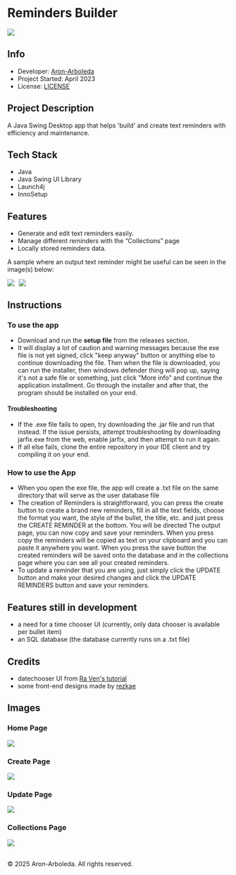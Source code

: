 # Reminders Builder

<img src='RemindersBuilder.png'>

## Info

- Developer: [Aron-Arboleda](https://github.com/Aron-Arboleda)
- Project Started: April 2023
- License: [LICENSE](./LICENSE)

## Project Description

A Java Swing Desktop app that helps 'build' and create text reminders with efficiency and maintenance.

## Tech Stack

- Java
- Java Swing UI Library
- Launch4j
- InnoSetup

## Features

- Generate and edit text reminders easily.
- Manage different reminders with the “Collections” page
- Locally stored reminders data.

A sample where an output text reminder might be useful can be seen in the image(s) below:

<div style='
  display: flex;
  flex-direction: row;
  object-fit: cover;
  column-gap: 10px;
  max-width: 50%;
  max-height: 30%;
'>
  <img src='messengerReminders.png'>
  <img src='googlekeepReminders.png'>
</div>

## Instructions

### To use the app

- Download and run the **setup file** from the releases section.
- It will display a lot of caution and warning messages because the exe file is not yet signed, click "keep anyway" button or anything else to continue downloading the file. Then when the file is downloaded, you can run the installer, then windows defender thing will pop up, saying it's not a safe file or something, just click "More info" and continue the application installment. Go through the installer and after that, the program should be installed on your end.

#### Troubleshooting

- If the .exe file fails to open, try downloading the .jar file and run that instead. If the issue persists, attempt troubleshooting by downloading jarfix.exe from the web, enable jarfix, and then attempt to run it again.
- If all else fails, clone the entire repository in your IDE client and try compiling it on your end.

### How to use the App

- When you open the exe file, the app will create a .txt file on the same directory that will serve as the user database file
- The creation of Reminders is straightforward, you can press the create button to create a brand new reminders, fill in all the text fields, choose the format you want, the style of the bullet, the title, etc. and just press the CREATE REMINDER at the bottom. You will be directed The output page, you can now copy and save your reminders. When you press copy the reminders will be copied as text on your clipboard and you can paste it anywhere you want. When you press the save button the created reminders will be saved onto the database and in the collections page where you can see all your created reminders.
- To update a reminder that you are using, just simply click the UPDATE button and make your desired changes and click the UPDATE REMINDERS button and save your reminders.

## Features still in development

- a need for a time chooser UI (currently, only data chooser is available per bullet item)
- an SQL database (the database currently runs on a .txt file)

## Credits

- datechooser UI from [Ra Ven's tutorial](https://www.youtube.com/watch?v=8x_t8euwCGM&t=108s)
- some front-end designs made by [rezkae](https://github.com/rezkae)

## Images

### Home Page

<img src='RemindersBuilder_homepage.png'>

### Create Page

<img src='RemindersBuilder_createpage.png'>

### Update Page

<img src='RemindersBuilder_updatepage.png'>

### Collections Page

<img src='RemindersBuilder_collectionspage.png'>

<br>&copy; 2025 Aron-Arboleda. All rights reserved.
